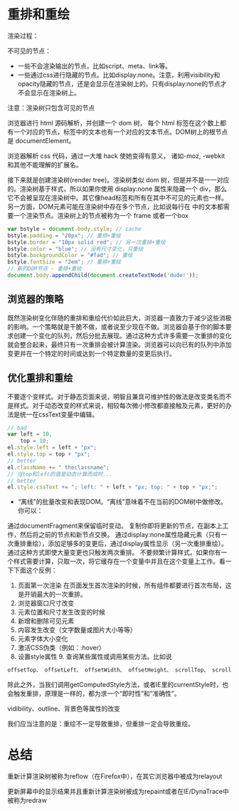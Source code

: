 # 重排和重绘 

渲染过程：

不可见的节点：

* 一些不会渲染输出的节点，比如script、meta、link等。
* 一些通过css进行隐藏的节点。比如display:none。注意，利用visibility和opacity隐藏的节点，还是会显示在渲染树上的。只有display:none的节点才不会显示在渲染树上。

注意：渲染树只包含可见的节点

浏览器进行 html 源码解析，并创建一个 dom 树， 每个 html 标签在这个数上都有一个对应的节点，标签中的文本也有一个对应的文本节点。DOM树上的根节点是 documentElement。

浏览器解析 css 代码，通过一大堆 hack 使她变得有意义， 诸如-moz, -webkit 和其他不能理解的扩展名。

接下来就是创建渲染树(render tree)。渲染树类似 dom 树，但是并不是一一对应的。渲染树基于样式，所以如果你使用 display:none 属性来隐藏一个 div，那么它不会被呈现在渲染树中。其它像head标签和所有在其中不可见的元素也一样。另一方面，DOM元素可能在渲染树中存在多个节点，比如说每行在
中的文本都需要一个渲染节点。渲染树上的节点被称为一个 frame 或者一个box

``` js
var bstyle = document.body.style; // cache
bstyle.padding = "20px"; // 重排+重绘
bstyle.border = "10px solid red"; // 另一次重排+重绘
bstyle.color = "blue"; // 没有尺寸变化，只重绘
bstyle.backgroundColor = "#fad"; // 重绘
bstyle.fontSize = "2em"; // 重排+重绘
// 新的DOM节点 - 重排+重绘
document.body.appendChild(document.createTextNode('dude!'));
```

## 浏览器的策略

既然渲染树变化伴随的重排和重绘代价如此巨大，浏览器一直致力于减少这些消极的影响。一个策略就是干脆不做，或者说至少现在不做。浏览器会基于你的脚本要求创建一个变化的队列，然后分批去展现。通过这种方式许多需要一次重排的变化就会整合起来，最终只有一次重排会被计算渲染。浏览器可以向已有的队列中添加变更并在一个特定的时间或达到一个特定数量的变更后执行。

## 优化重排和重绘

不要逐个变样式。对于静态页面来说，明智且兼具可维护性的做法是改变类名而不是样式。对于动态改变的样式来说，相较每次微小修改都直接触及元素，更好的办法是统一在cssText变量中编辑。

``` js
// bad
var left = 10,
    top = 10;
el.style.left = left + "px";
el.style.top = top + "px";
// better
el.className += " theclassname";
// 当top和left的值是动态计算而成时...
// better
el.style.cssText += "; left: " + left + "px; top: " + top + "px;";
```

* “离线”的批量改变和表现DOM。“离线”意味着不在当前的DOM树中做修改。你可以：

通过documentFragment来保留临时变动。
复制你即将更新的节点，在副本上工作，然后将之前的节点和新节点交换。
通过display:none属性隐藏元素（只有一次重排重绘），添加足够多的变更后，通过display属性显示（另一次重排重绘）。通过这种方式即使大量变更也只触发两次重排。
不要频繁计算样式。如果你有一个样式需要计算，只取一次，将它缓存在一个变量中并且在这个变量上工作。看一下下面这个反例：

1. 页面第一次渲染 在页面发生首次渲染的时候，所有组件都要进行首次布局，这是开销最大的一次重排。
2. 浏览器窗口尺寸改变
3. 元素位置和尺寸发生改变的时候
4. 新增和删除可见元素
5. 内容发生改变（文字数量或图片大小等等）
6. 元素字体大小变化
7. 激活CSS伪类（例如：:hover）
8. 设置style属性 9. 查询某些属性或调用某些方法。比如说

``` js
offsetTop、 offsetLeft、 offsetWidth、 offsetHeight、 scrollTop、 scrollLeft、 scrollWidth、 scrollHeight、 clientTop、 clientLeft、 clientWidth、 clientHeight
```

除此之外，当我们调用getComputedStyle方法，或者IE里的currentStyle时，也会触发重排，原理是一样的，都为求一个“即时性”和“准确性”。

vidibility、outline、背景色等属性的改变

我们应当注意的是：重绘不一定导致重排，但重排一定会导致重绘。

# 总结

重新计算渲染树被称为reflow（在Firefox中），在其它浏览器中被成为relayout

更新屏幕中的显示结果并且重新计算渲染树被成为repaint或者在IE/DynaTrace中被称为redraw
